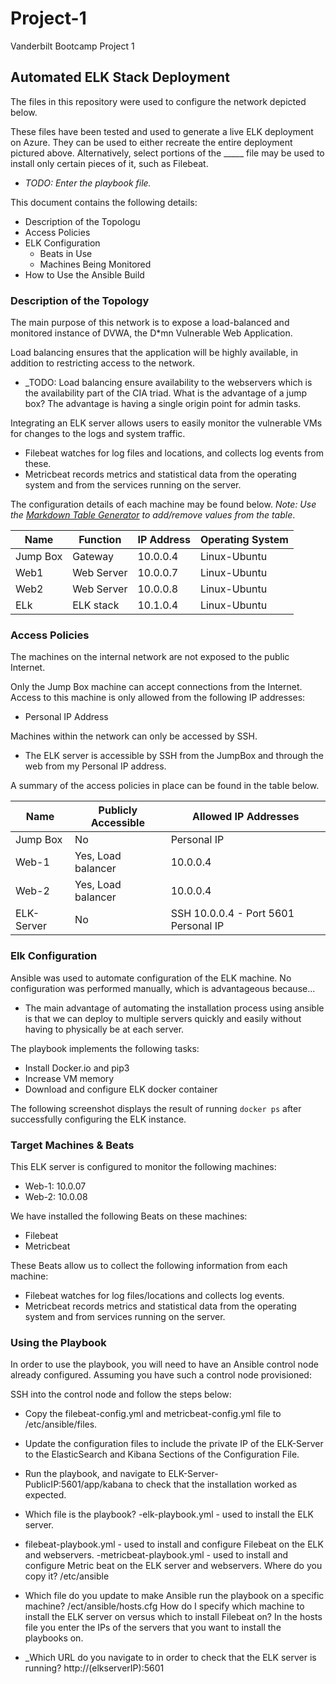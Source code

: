 # Project-1
Vanderbilt Bootcamp Project 1
## Automated ELK Stack Deployment

The files in this repository were used to configure the network depicted below.



These files have been tested and used to generate a live ELK deployment on Azure. They can be used to either recreate the entire deployment pictured above. Alternatively, select portions of the _____ file may be used to install only certain pieces of it, such as Filebeat.

  - _TODO: Enter the playbook file._

This document contains the following details:
- Description of the Topologu
- Access Policies
- ELK Configuration
  - Beats in Use
  - Machines Being Monitored
- How to Use the Ansible Build


### Description of the Topology

The main purpose of this network is to expose a load-balanced and monitored instance of DVWA, the D*mn Vulnerable Web Application.

Load balancing ensures that the application will be highly available, in addition to restricting access to the network.
- _TODO: Load balancing ensure availability to the webservers which is the availability part of the CIA triad. 
What is the advantage of a jump box? The advantage is having a single origin point for admin tasks. 

Integrating an ELK server allows users to easily monitor the vulnerable VMs for changes to the logs and system traffic.
- Filebeat watches for log files and locations, and collects log events from these.
- Metricbeat records metrics and statistical data from the operating system and from the services running on the server.

The configuration details of each machine may be found below.
_Note: Use the [Markdown Table Generator](http://www.tablesgenerator.com/markdown_tables) to add/remove values from the table_.

| Name     | Function | IP Address | Operating System |
|----------|----------|------------|------------------|
| Jump Box | Gateway  | 10.0.0.4   | Linux-Ubuntu     |
| Web1     | Web Server| 10.0.0.7  | Linux-Ubuntu     |
| Web2     | Web Server| 10.0.0.8  | Linux-Ubuntu     |
| ELk      | ELK stack | 10.1.0.4  | Linux-Ubuntu     |

### Access Policies

The machines on the internal network are not exposed to the public Internet. 

Only the Jump Box machine can accept connections from the Internet. Access to this machine is only allowed from the following IP addresses:
- Personal IP Address

Machines within the network can only be accessed by SSH.
- The ELK server is accessible by SSH from the JumpBox and through the web from my Personal IP address.

A summary of the access policies in place can be found in the table below.

| Name     | Publicly Accessible | Allowed IP Addresses |
|----------|---------------------|----------------------|
| Jump Box | No                  | Personal IP          |
|  Web-1   | Yes, Load balancer  | 10.0.0.4             |
|  Web-2   | Yes, Load balancer  | 10.0.0.4             |
| ELK-Server | No                | SSH 10.0.0.4 - Port 5601 Personal IP |

### Elk Configuration

Ansible was used to automate configuration of the ELK machine. No configuration was performed manually, which is advantageous because...
- The main advantage of automating the installation process using ansible is that we can deploy to multiple servers quickly and easily without having to physically be at each server.

The playbook implements the following tasks:
- Install Docker.io and pip3
- Increase VM memory
- Download and configure ELK docker container

The following screenshot displays the result of running `docker ps` after successfully configuring the ELK instance.


 


### Target Machines & Beats
This ELK server is configured to monitor the following machines:
- Web-1: 10.0.07
- Web-2: 10.0.08

We have installed the following Beats on these machines:
- Filebeat
- Metricbeat

These Beats allow us to collect the following information from each machine:
- Filebeat watches for log files/locations and collects log events.
- Metricbeat records metrics and statistical data from the operating system and from services running on the server.

### Using the Playbook
In order to use the playbook, you will need to have an Ansible control node already configured. Assuming you have such a control node provisioned: 

SSH into the control node and follow the steps below:
- Copy the filebeat-config.yml and metricbeat-config.yml file to /etc/ansible/files.
- Update the configuration files to include the private IP of the ELK-Server to the ElasticSearch and Kibana Sections of the Configuration File.
- Run the playbook, and navigate to ELK-Server-PublicIP:5601/app/kabana to check that the installation worked as expected.

- Which file is the playbook? 
-elk-playbook.yml - used to install the ELK server.
- filebeat-playbook.yml - used to install and configure Filebeat on the ELK and webservers.
-metricbeat-playbook.yml - used to install and configure Metric beat on the ELK server and webservers.
Where do you copy it? /etc/ansible
- Which file do you update to make Ansible run the playbook on a specific machine? /ect/ansible/hosts.cfg 
How do I specify which machine to install the ELK server on versus which to install Filebeat on? In the hosts file you enter the IPs of the servers that you want to install the playbooks on.
- _Which URL do you navigate to in order to check that the ELK server is running?
http://(elkserverIP):5601

